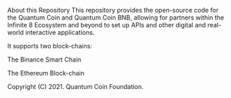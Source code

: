 About this Repository
This repository provides the open-source code for the Quantum Coin and Quantum Coin BNB, allowing for partners within the Infinite 8 Ecosystem and beyond to set up APIs and other digital and real-world interactive applications.

It supports two block-chains:

The Binance Smart Chain

The Ethereum Block-chain

Copyright (C) 2021. Quantum Coin Foundation. 

